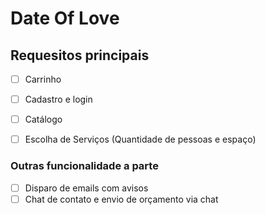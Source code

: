 
# Date Of Love

## Requesitos principais

- [ ] Carrinho
- [ ] Cadastro e login
- [ ] Catálogo
- [ ] Escolha de Serviços (Quantidade de pessoas e espaço)


 ### Outras funcionalidade a parte

- [ ] Disparo de emails com avisos
- [ ]  Chat de contato e envio de orçamento via chat
